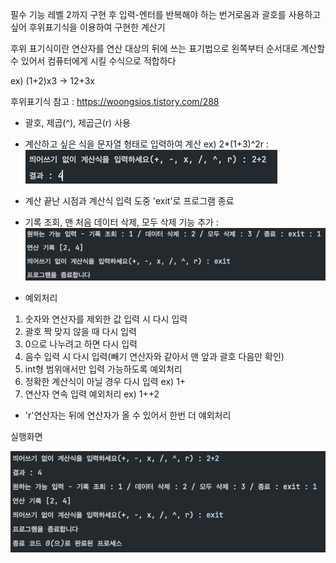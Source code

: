 필수 기능 레벨 2까지 구현 후 입력-엔터를 반복해야 하는 번거로움과 괄호를 사용하고 싶어 후위표기식을 이용하여 구현한 계산기

후위 표기식이란 연산자를 연산 대상의 뒤에 쓰는 표기법으로 왼쪽부터 순서대로 계산할 수 있어서 컴퓨터에게 시킬 수식으로 적합하다

ex) (1+2)x3 -> 12+3x

후위표기식 참고 : https://woongsios.tistory.com/288

- 괄호, 제곱(^), 제곱근(r) 사용
- 계산하고 싶은 식을 문자열 형태로 입력하여 계산 ex) 2*(1+3)^2r
:![img_1.png](img_1.png)
- 계산 끝난 시점과 계산식 입력 도중 'exit'로 프로그램 종료
- 기록 조회, 맨 처음 데이터 삭제, 모두 삭제 기능 추가
:![img_2.png](img_2.png)

- 예외처리
1. 숫자와 연산자를 제외한 값 입력 시 다시 입력
2. 괄호 짝 맞지 않을 때 다시 입력
3. 0으로 나누려고 하면 다시 입력
4. 음수 입력 시 다시 입력(빼기 연산자와 같아서 맨 앞과 괄호 다음만 확인)
5. int형 범위애서만 입력 가능하도록 예외처리 
6. 정확한 계산식이 아닐 경우 다시 입력 ex) 1+
7. 연산자 연속 입력 예외처리 ex) 1++2
- 'r'연산자는 뒤에 연산자가 올 수 있어서 한번 더 얘외처리

실행화면

![img.png](img.png)